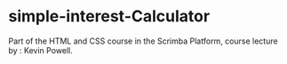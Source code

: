 # simple-interest-Calculator
Part of the HTML and CSS course in the Scrimba Platform,
course lecture by : Kevin Powell.
